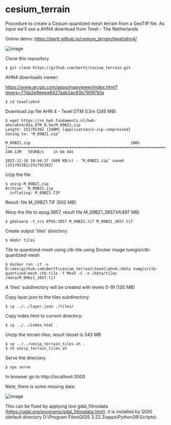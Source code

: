 # cesium_terrain

Procedure to create a Cesium quantized mesh terrain from a GeoTiff file.
As input we'll use a AHN4 download from Texel - The Netherlands

Online demo: https://bertt.github.io/cesium_terrain/texel/ahn4/

![image](https://user-images.githubusercontent.com/538812/208296434-39bb50ec-7acf-4969-9f0a-546ee08138d9.png)

Clone this repository

```
$ git clone https://github.com/bertt/cesium_terrain.git
```

AHN4 downloads viewer:

https://www.arcgis.com/apps/mapviewer/index.html?layers=77da2e9eeea8427aab2ac83b79097b1a

```
$ cd texel\ahn4
```

Download zip file AHN 4 - Texel DTM 0.5m (245 MB)

```
$ wget https://ns_hwh.fundaments.nl/hwh-ahn/ahn4/02a_DTM_0.5m/M_09BZ1.zip
Length: 251791382 (240M) [application/x-zip-compressed]
Saving to: ‘M_09BZ1.zip’

M_09BZ1.zip                                            100%[=========================================================================================================================>] 240.13M   593KB/s    in 6m 44s  

2022-12-18 10:44:27 (609 KB/s) - ‘M_09BZ1.zip’ saved [251791382/251791382]
```

Uzip the file

```
$ unzip M_09BZ1.zip
Archive:  M_09BZ1.zip
  inflating: M_09BZ1.TIF
```
Result: file M_09BZ1.TIF (502 MB)

Warp the file to epsg:3857, result file  M_09BZ1_3857.tif(497 MB)

```
$ gdalwarp -t_srs EPSG:3857 M_09BZ1.tif M_09BZ1_3857.tif
```

Create output 'tiles' directory:

```
$ mkdir tiles
```

Tile to quantized mesh using ctb-tile using Docker image tumgis/ctb-quantized-mesh

```
$ docker run -it -v D:\dev\github.com\bertt\cesium_terrain\texel\ahn4:/data tumgis/ctb-quantized-mesh ctb-tile -f Mesh -C -o /data/tiles /data/M_09bz1_3857.tif
```
A 'tiles' subdirectory will be created with levels 0-19 (130 MB)

Copy layer.json to the tiles subdirectory:

```
$ cp ../../layer.json ./tiles/
```

Copy index.html to current directory:

```
$ cp ../../index.html .
```

Unzip the terrain tiles, result tileset is 343 MB

```
$ cp ../../unzip_terrain_tiles.sh .
$ sh unzip_terrain_tiles.sh
```

Serve the directory

```
$ npx serve
```

In browser go to http://localhost:3000

Note, there is some missing data:

![image](https://user-images.githubusercontent.com/538812/208296521-6d1da1e1-4e2e-43a2-b8ec-fa9b01465a0d.png)

This can be fixed by applying tool gdal_fillnodata (https://gdal.org/programs/gdal_fillnodata.html), it is installed by QGIS (default directory D:\Program Files\QGIS 3.22.3\apps\Python39\Scripts).



